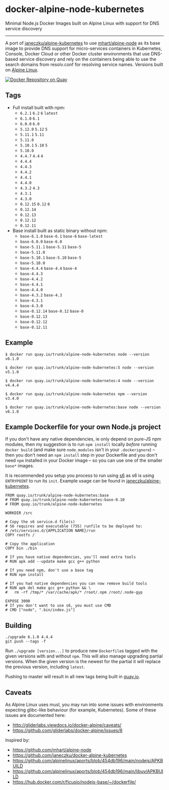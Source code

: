 # docker-alpine-node-kubernetes
Minimal Node.js Docker Images built on Alpine Linux with support for DNS service discovery

---------------------------------------------------------

A port of [janeczku/alpine-kubernetes](https://hub.docker.com/r/janeczku/alpine-kubernetes/) to use [mhart/alpine-node](https://hub.docker.com/r/mhart/alpine-node/) as its base image
to provide DNS support for  micro-services containers in Kubernetes, Console,
Docker Cloud or other Docker cluster environments that use DNS-based service discovery
and rely on the containers being able to use the search domains from resolv.conf
for resolving service names. Versions built on [Alpine Linux](https://alpinelinux.org/).

[![Docker Repository on Quay](https://quay.io/repository/trunk/alpine-node-kubernetes/status "Docker Repository on Quay")](https://quay.io/repository/trunk/alpine-node-kubernetes)


Tags
----
* Full install built with npm:
  * `6.2.1` `6.2` `6` `latest`
  * `6.1.0` `6.1` 
  * `6.0.0` `6.0`
  * `5.12.0` `5.12` `5`
  * `5.11.1` `5.11` 
  * `5.11.0`
  * `5.10.1` `5.10` `5`
  * `5.10.0`
  * `4.4.7` `4.4` `4`
  * `4.4.4` 
  * `4.4.3`
  * `4.4.2`
  * `4.4.1`
  * `4.4.0`
  * `4.3.2` `4.3`
  * `4.3.1`
  * `4.3.0`
  * `0.12.15` `0.12` `0`
  * `0.12.14` 
  * `0.12.13`
  * `0.12.12`
  * `0.12.11`
* Base install built as static binary without npm:
  * `base-6.1.0` `base-6.1` `base-6` `base-latest`
  * `base-6.0.0` `base-6.0`
  * `base-5.11.1` `base-5.11` `base-5`
  * `base-5.11.0`
  * `base-5.10.1` `base-5.10` `base-5`
  * `base-5.10.0`
  * `base-4.4.4` `base-4.4` `base-4`
  * `base-4.4.3`
  * `base-4.4.2`
  * `base-4.4.1`
  * `base-4.4.0`
  * `base-4.3.2` `base-4.3`
  * `base-4.3.1`
  * `base-4.3.0`
  * `base-0.12.14` `base-0.12` `base-0`
  * `base-0.12.13`
  * `base-0.12.12`
  * `base-0.12.11`


Example
-------

    $ docker run quay.io/trunk/alpine-node-kubernetes node --version
    v6.1.0

    $ docker run quay.io/trunk/alpine-node-kubernetes:5 node --version
    v5.1.0

    $ docker run quay.io/trunk/alpine-node-kubernetes:4 node --version
    v4.4.4

    $ docker run quay.io/trunk/alpine-node-kubernetes npm --version
    v3.4.0

    $ docker run quay.io/trunk/alpine-node-kubernetes:base node --version
    v6.1.0

Example Dockerfile for your own Node.js project
-----------------------------------------------

If you don't have any native dependencies, ie only depend on pure-JS npm
modules, then my suggestion is to run `npm install` locally *before* running
`docker build` (and make sure `node_modules` isn't in your `.dockerignore`) –
then you don't need an `npm install` step in your Dockerfile and you don't need
`npm` installed in your Docker image – so you can use one of the smaller
`base*` images.

It is recommended you setup you process to run using [s6](http://skarnet.org/software/s6/)
as s6 is using `ENTRYPOINT` to run its `init`. Example usage can be found in
[janeczku/alpine-kubernetes](https://hub.docker.com/r/janeczku/alpine-kubernetes/).

    FROM quay.io/trunk/alpine-node-kubernetes:base
    # FROM quay.io/trunk/alpine-node-kubernetes:base-0.10
    # FROM quay.io/trunk/alpine-node-kubernetes

    WORKDIR /src

    # Copy the s6 service.d file(s)
    # S6 requires and executable (755) runfile to be deployed to:
    # /etc/services.d/{APPLICATION NAME}/run
    COPY rootfs /

    # Copy the application
    COPY bin ./bin

    # If you have native dependencies, you'll need extra tools
    # RUN apk add --update make gcc g++ python

    # If you need npm, don't use a base tag
    # RUN npm install

    # If you had native dependencies you can now remove build tools
    # RUN apk del make gcc g++ python && \
    #   rm -rf /tmp/* /var/cache/apk/* /root/.npm /root/.node-gyp

    EXPOSE 3000
    # If you don't want to use s6, you must use CMD
    # CMD ["node", ".bin/index.js"]

Building
--------

```
./upgrade 6.1.0 4.4.4
git push --tags -f
```

Run `./upgrade [version...]` to produce new `Dockerfile`s tagged with the given versions
with and without `npm`.
This will also manage upgrading partial versions. When the given version is the newest
for the partial it will replace the previous version, including `latest`.

Pushing to master will result in all new tags being built in [quay.io](https://qay.io).


Caveats
-------

As Alpine Linux uses musl, you may run into some issues with environments
expecting glibc-like behaviour (for example, Kubernetes). Some of these issues
are documented here:

- http://gliderlabs.viewdocs.io/docker-alpine/caveats/
- https://github.com/gliderlabs/docker-alpine/issues/8

Inspired by:

- https://github.com/mhart/alpine-node
- https://github.com/janeczku/docker-alpine-kubernetes
- https://github.com/alpinelinux/aports/blob/454db196/main/nodejs/APKBUILD
- https://github.com/alpinelinux/aports/blob/454db196/main/libuv/APKBUILD
- https://hub.docker.com/r/ficusio/nodejs-base/~/dockerfile/

